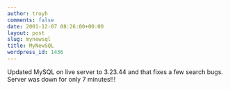 ```yaml
---
author: troyh
comments: false
date: 2001-12-07 08:26:00+00:00
layout: post
slug: mynewsql
title: MyNewSQL
wordpress_id: 1436
---
```


Updated MySQL on live server to 3.23.44 and that fixes a few search bugs. Server was down for only 7 minutes!!!
